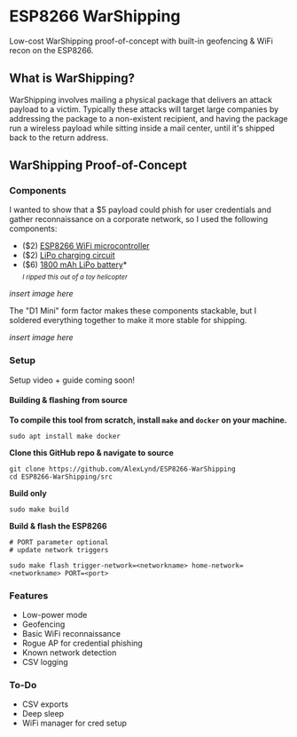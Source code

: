 # ESP8266 WarShipping
Low-cost WarShipping proof-of-concept with built-in geofencing & WiFi recon on the ESP8266.

## What is WarShipping?
WarShipping involves mailing a physical package that delivers an attack payload to a victim.  Typically these attacks will target large companies by addressing the package to a non-existent recipient, and having the package run a wireless payload while sitting inside a mail center, until it's shipped back to the return address.  

## WarShipping Proof-of-Concept

### Components
I wanted to show that a $5 payload could phish for user credentials and gather reconnaissance on a corporate network, so I used the following components: 
- ($2) [ESP8266 WiFi microcontroller]()
- ($2) [LiPo charging circuit]()
- ($6) [1800 mAh LiPo battery]()*  
<sub>*I ripped this out of a toy helicopter*</sub>


*insert image here*

The "D1 Mini" form factor makes these components stackable, but I soldered everything together to make it more stable for shipping.

*insert image here*

### Setup
Setup video + guide coming soon!

#### Building & flashing from source
**To compile this tool from scratch, install `make` and `docker` on your machine.**
```
sudo apt install make docker
```

**Clone this GitHub repo & navigate to source**  
```
git clone https://github.com/AlexLynd/ESP8266-WarShipping
cd ESP8266-WarShipping/src
```
**Build only**  
```
sudo make build
```  
**Build & flash the ESP8266**  
```
# PORT parameter optional
# update network triggers

sudo make flash trigger-network=<networkname> home-network=<networkname> PORT=<port>
```

### Features
- Low-power mode
- Geofencing
- Basic WiFi reconnaissance
- Rogue AP for credential phishing
- Known network detection
- CSV logging

### To-Do
- CSV exports
- Deep sleep
- WiFi manager for cred setup
